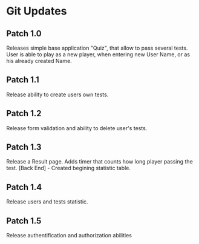 # Git Updates

## Patch 1.0

Releases simple base application "Quiz", that allow to pass several tests. User is able to play as a new player, when entering new User Name, or as his already created Name.

## Patch 1.1

Release ability to create users own tests.

## Patch 1.2

Release form validation and ability to delete user's tests.

## Patch 1.3

Release a Result page. Adds timer that counts how long player passing the test.
[Back End] - Created begining statistic table.

## Patch 1.4

Release users and tests statistic.

## Patch 1.5

Release authentification and authorization abilities
